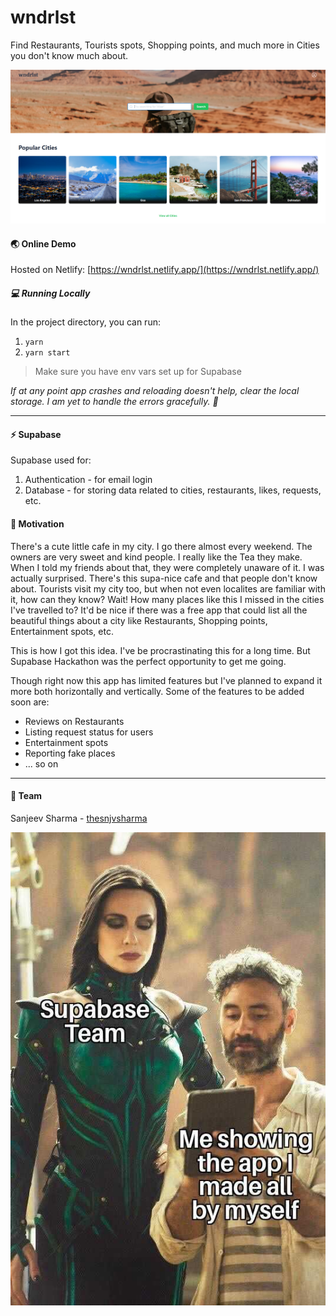 # wndrlst

Find Restaurants, Tourists spots, Shopping points, and much more in Cities you don't know much about.

![Screenshot of the App](./screenshot.png)

#### 🌏 Online Demo

Hosted on Netlify: [https://wndrlst.netlify.app/](https://wndrlst.netlify.app/)
##### 💻 Running Locally

In the project directory, you can run:
1. `yarn`
2. `yarn start`

> Make sure you have env vars set up for Supabase

*If at any point app crashes and reloading doesn't help, clear the local storage. I am yet to handle the errors gracefully. 🙈*

---
#### ⚡ Supabase

Supabase used for:
1. Authentication - for email login
2. Database - for storing data related to cities, restaurants, likes, requests, etc.

#### 💪 Motivation

There's a cute little cafe in my city. I go there almost every weekend. The owners are very sweet and kind people. I really like the Tea they make. When I told my friends about that, they were completely unaware of it. I was actually surprised. There's this supa-nice cafe and that people don't know about. Tourists visit my city too, but when not even localites are familiar with it, how can they know? Wait! How many places like this I missed in the cities I've travelled to? It'd be nice if there was a free app that could list all the beautiful things about a city like Restaurants, Shopping points, Entertainment spots, etc.

This is how I got this idea. I've be procrastinating  this for a long time. But Supabase Hackathon was the perfect opportunity to get me going.

Though right now this app has limited features but I've planned to expand it more both horizontally and vertically. Some of the features to be added soon are:

- Reviews on Restaurants
- Listing request status for users
- Entertainment spots
- Reporting fake places
- ... so on

---

#### 👦 Team
Sanjeev Sharma - 
[thesnjvsharma](https://twitter.com/thesnjvsharma/)

![Meme](./meme.jpg)